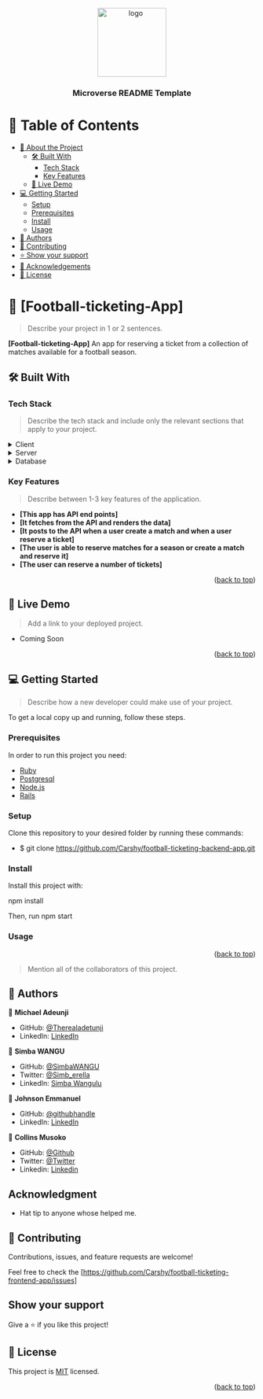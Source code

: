 <a name="readme-top"></a>

<div align="center">

  <img src="murple_logo.png" alt="logo" width="140"  height="auto" />
  <br/>

  <h3><b>Microverse README Template</b></h3>

</div>

<!-- TABLE OF CONTENTS -->

# 📗 Table of Contents

- [📖 About the Project](#about-project)
  - [🛠 Built With](#built-with)
    - [Tech Stack](#tech-stack)
    - [Key Features](#key-features)
  - [🚀 Live Demo](#live-demo)
- [💻 Getting Started](#getting-started)
  - [Setup](#setup)
  - [Prerequisites](#prerequisites)
  - [Install](#install)
  - [Usage](#usage)
- [👥 Authors](#authors)
- [🤝 Contributing](#contributing)
- [⭐️ Show your support](#support)
- [🙏 Acknowledgements](#acknowledgements)
- [📝 License](#license)

<!-- PROJECT DESCRIPTION -->

# 📖 [Football-ticketing-App] <a name="about-project"></a>

> Describe your project in 1 or 2 sentences.

**[Football-ticketing-App]** An app for reserving a ticket from a collection of matches available for a football season.

## 🛠 Built With <a name="built-with"></a>

### Tech Stack <a name="tech-stack"></a>

> Describe the tech stack and include only the relevant sections that apply to your project.

<details>
  <summary>Client</summary>
  <ul>
    <li><a href="https://reactjs.org/">React.js</a></li>
  </ul>
</details>

<details>
  <summary>Server</summary>
  <ul>
    <li><a href="https://rubyonrails.org/">Ruby on Rails</a></li>
  </ul>
</details>

<details>
<summary>Database</summary>
  <ul>
    <li><a href="https://www.postgresql.org/">PostgreSQL</a></li>
  </ul>
</details>

<!-- Features -->

### Key Features <a name="key-features"></a>

> Describe between 1-3 key features of the application.

- **[This app has API end points]**
- **[It fetches from the API and renders the data]**
- **[It posts to the API when a user create a match and when a user reserve a ticket]**
- **[The user is able to reserve matches for a season or create a match and reserve it]**
- **[The user can reserve a number of tickets]**

<p align="right">(<a href="#readme-top">back to top</a>)</p>

<!-- LIVE DEMO -->

## 🚀 Live Demo <a name="live-demo"></a>

> Add a link to your deployed project.

- Coming Soon

<p align="right">(<a href="#readme-top">back to top</a>)</p>

<!-- GETTING STARTED -->

## 💻 Getting Started <a name="getting-started"></a>

> Describe how a new developer could make use of your project.

To get a local copy up and running, follow these steps.

### Prerequisites

In order to run this project you need:

- [Ruby](https://www.ruby-lang.org/en/)
- [Postgresql](https://www.postgresql.org/)
- [Node.js](https://nodejs.org/en/)
- [Rails](https://rubyonrails.org/)

### Setup

Clone this repository to your desired folder by running these commands:

- $ git clone https://github.com/Carshy/football-ticketing-backend-app.git

### Install

Install this project with:

npm install

Then,
run npm start

### Usage

<p align="right">(<a href="#readme-top">back to top</a>)</p>

<!-- AUTHORS -->

> Mention all of the collaborators of this project.

## 👥 Authors <a name="authors"></a>

👤 **Michael Adeunji**

- GitHub: [@Therealadetunji](https://github.com/therealadetunji)
- LinkedIn: [LinkedIn](https://www.linkedin.com/in/adetunji-michael/)

👤 **Simba WANGU**

- GitHub: [@SimbaWANGU](https://github.com/SimbaWANGU)
- Twitter: [@Simb_erella](https://twitter.com/Simb_erella)
- LinkedIn: [Simba Wangulu](https://linkedin.com/in/simba-wangulu/)

👤 **Johnson Emmanuel**

- GitHub: [@githubhandle](https://github.com/ifzyy)
- LinkedIn: [LinkedIn](https://www.linkedin.com/in/johnson-emmanuel)

👤 **Collins Musoko**

- GitHub: [@Github](https://github.com/Carshy)
- Twitter: [@Twitter](https://twitter.com/CarshyCollins)
- Linkedin: [Linkedin](https://www.linkedin.com/in/collins-musoko-864881120/)

## Acknowledgment

- Hat tip to anyone whose helped me.

## 🤝 Contributing

Contributions, issues, and feature requests are welcome!

Feel free to check the [https://github.com/Carshy/football-ticketing-frontend-app/issues]

## Show your support

Give a ⭐️ if you like this project!

## :memo: License

This project is [MIT](./MIT.md) licensed.


<p align="right">(<a href="#readme-top">back to top</a>)</p>
